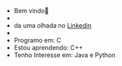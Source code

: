 - Bem vindo👋
-
- da uma olhada no [Linkedin](https://www.linkedin.com/in/guilherme-zanan-7834a6276/)
- 
- Programo em: C
- Estou aprendendo: C++
- Tenho Interesse em: Java e Python

<!--
**Frostbite16/Frostbite16** is a ✨ _special_ ✨ repository because its `README.md` (this file) appears on your GitHub profile.

Here are some ideas to get you started:

- 🔭 I’m currently working on ...
- 🌱 I’m currently learning ...
- 👯 I’m looking to collaborate on ...
- 🤔 I’m looking for help with ...
- 💬 Ask me about ...
- 📫 How to reach me: ...
- 😄 Pronouns: ...
- ⚡ Fun fact: ...
-->
